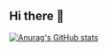 ## Hi there 👋
[![Anurag's GitHub stats](https://github-readme-stats.vercel.app/api?username=PedroAugustoMuller)](https://github.com/anuraghazra/github-readme-stats)
<!--
**PedroAugustoMuller/PedroAugustoMuller** is a ✨ _special_ ✨ repository because its `README.md` (this file) appears on your GitHub profile.

Here are some ideas to get you started:

- 🔭 I’m currently working on ...
- 🌱 I’m currently learning ...
- 👯 I’m looking to collaborate on ...
- 🤔 I’m looking for help with ...
- 💬 Ask me about ...
- 📫 How to reach me: ...
- 😄 Pronouns: ...
- ⚡ Fun fact: ...
-->
